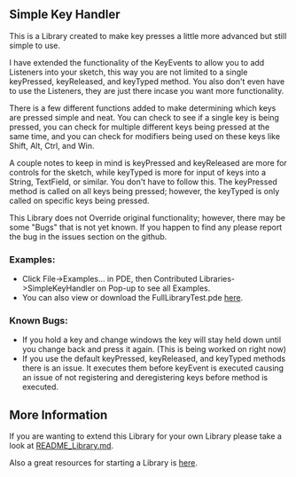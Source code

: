 ## Simple Key Handler

This is a Library created to make key presses a little more advanced but still simple to use.
 
I have extended the functionality of the KeyEvents to allow you to add Listeners into your sketch, this way you are not limited to a single keyPressed, keyReleased, and keyTyped method. You also don't even have to use the Listeners, they are just there incase you want more functionality.
 
There is a few different functions added to make determining which keys are pressed simple and neat. You can check to see if a single key is being pressed, you can check for multiple different keys being pressed at the same time, and you can check for modifiers being used on these keys like Shift, Alt, Ctrl, and Win.
 
A couple notes to keep in mind is keyPressed and keyReleased are more for controls for the sketch, while keyTyped is more for input of keys into a String, TextField, or similar. You don't have to follow this. The keyPressed method is called on all keys being pressed; however, the keyTyped is only called on specific keys being pressed.
 
This Library does not Override original functionality; however, there may be some "Bugs" that is not yet known. If you happen to find any please report the bug in the issues section on the github.
 
### Examples:
* Click File->Examples... in PDE, then Contributed Libraries->SimpleKeyHandler on Pop-up to see all Examples.
* You can also view or download the FullLibraryTest.pde [here](https://github.com/unlishema/SimpleKeyHandler/tree/master/examples/FullLibraryTest/FullLibraryTest.pde).

### Known Bugs:
* If you hold a key and change windows the key will stay held down until you change back and press it again. (This is being worked on right now)
* If you use the default keyPressed, keyReleased, and keyTyped methods there is an issue. It executes them before keyEvent is executed causing an issue of not registering and deregistering keys before method is executed.

## More Information
If you are wanting to extend this Library for your own Library please take a look at [README_Library.md](https://github.com/unlishema/SimpleKeyHandler/blob/master/README_Library.md).

Also a great resources for starting a Library is [here](https://github.com/processing/processing/wiki/Library-Basics).